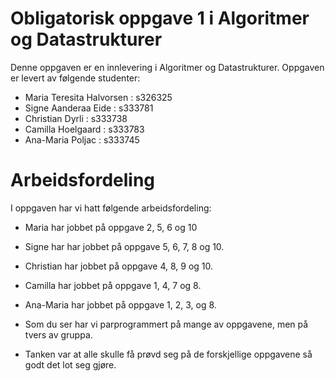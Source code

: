 # Obligatorisk oppgave 1 i Algoritmer og Datastrukturer

Denne oppgaven er en innlevering i Algoritmer og Datastrukturer. 
Oppgaven er levert av følgende studenter:
* Maria Teresita Halvorsen : s326325
* Signe Aanderaa Eide : s333781
* Christian Dyrli : s333738
* Camilla Hoelgaard : s333783
* Ana-Maria Poljac : s333745

# Arbeidsfordeling

I oppgaven har vi hatt følgende arbeidsfordeling:
* Maria har jobbet på oppgave 2, 5, 6 og 10
* Signe har har jobbet på oppgave 5, 6, 7, 8 og 10.
* Christian har jobbet på oppgave 4, 8, 9 og 10.
* Camilla har jobbet på oppgave 1, 4, 7 og 8.
* Ana-Maria har jobbet på oppgave 1, 2, 3, og 8.

* Som du ser har vi parprogrammert på mange av oppgavene, men på tvers av gruppa.
* Tanken var at alle skulle få prøvd seg på de forskjellige oppgavene så godt det lot seg gjøre.